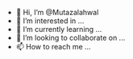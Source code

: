 - 👋 Hi, I’m @Mutazalahwal
- 👀 I’m interested in ...
- 🌱 I’m currently learning ...
- 💞️ I’m looking to collaborate on ...
- 📫 How to reach me ...

<!---
Mutazalahwal/Mutazalahwal is a ✨ special ✨ repository because its `README.md` (this file) appears on your GitHub profile.
You can click the Preview link to take a look at your changes.
--->
